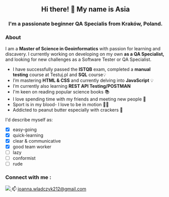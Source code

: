 <h2  align="center">
Hi there!  👋 My name is Asia
<h3  align="center">
I'm  a passionate beginner  QA Specialis from Kraków, Poland. 

 ### About
I am a **Master of Science in Geoinformatics**  with passion for learning and discavery. I currently working on developing on my own **as a QA Specialist,** and looking for new challenges as a Software Tester or QA Specialist.

* I have successfully passed the **ISTQB** exam, completed a **manual testing** course at Testuj.pl and **SQL** course💡
* I’m mastering **HTML & CSS** and currently delving into **JavaScript** 💡
* I’m currently also learning **REST API Testing/POSTMAN**
* I'm keen on reading popular science books 📚
* I love spending time with my friends and meeting new people  👯
*  Sport is in my blood- I love to be in motion 🏋️‍♀️
* Addicted to peanut butter especially with crackers 💞️

I'd describe myself as:
 
  - [x] easy-going
  - [x] quick-learning
  - [x] clear & communicative
  - [x] good team worker
  - [ ] lazy
  - [ ] conformist
  - [ ] rude

### Connect with me :
<a href="https://www.linkedin.com/in/joannawladczyk/">  <img src="https://img.shields.io/badge/linkedin-%230077B5.svg?&style=for-the-badge&logo=linkedin&logoColor=white"/>  </a>
 📫  <a href='mailto:joanna.wladczyk212@gmail.com'>joanna.wladczyk212@gmail.com</a>  

